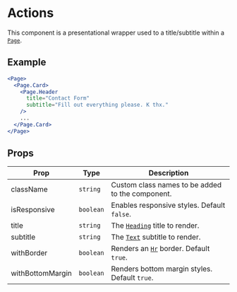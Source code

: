 # Actions

This component is a presentational wrapper used to a title/subtitle within a [`Page`](./Page.md).

## Example

```jsx
<Page>
  <Page.Card>
    <Page.Header
      title="Contact Form"
      subtitle="Fill out everything please. K thx."
    />
    ...
  </Page.Card>
</Page>
```

## Props

| Prop             | Type      | Description                                         |
| ---------------- | --------- | --------------------------------------------------- |
| className        | `string`  | Custom class names to be added to the component.    |
| isResponsive     | `boolean` | Enables responsive styles. Default `false`.         |
| title            | `string`  | The [`Heading`](../../Heading) title to render.     |
| subtitle         | `string`  | The [`Text`](../../Text) subtitle to render.        |
| withBorder       | `boolean` | Renders an [`Hr`](../../Hr) border. Default `true`. |
| withBottomMargin | `boolean` | Renders bottom margin styles. Default `true`.       |
